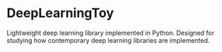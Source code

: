 # DeepLearningToy
Lightweight deep learning library implemented in Python. Designed for studying how contemporary deep learning libraries are implemented.
